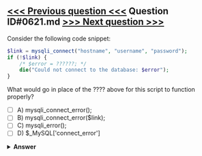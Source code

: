 [<<< Previous question <<<](0620.md)   Question ID#0621.md   [>>> Next question >>>](0622.md)
---

Consider the following code snippet:

```php
$link = mysqli_connect("hostname", "username", "password");
if (!$link) {
    /* $error = ??????; */
    die("Could not connect to the database: $error");
}
```
What would go in place of the ???? above for this script to function properly?

- [ ] A) mysqli_connect_error();
- [ ] B) mysqli_connect_error($link);
- [ ] C) mysqli_error();
- [ ] D) $_MySQL['connect_error']

<details><summary><b>Answer</b></summary>
<p>
  Answer: <strong>A</strong>
</p>
</details>
